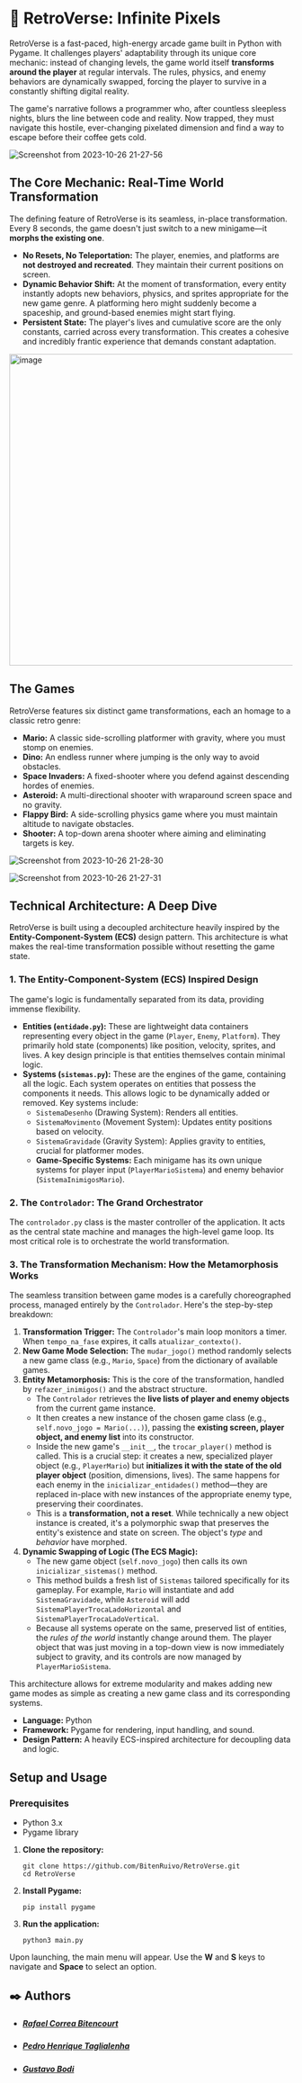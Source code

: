 # 👾 RetroVerse: Infinite Pixels
RetroVerse is a fast-paced, high-energy arcade game built in Python with Pygame. It challenges players' adaptability through its unique core mechanic: instead of changing levels, the game world itself **transforms around the player** at regular intervals. The rules, physics, and enemy behaviors are dynamically swapped, forcing the player to survive in a constantly shifting digital reality.

The game's narrative follows a programmer who, after countless sleepless nights, blurs the line between code and reality. Now trapped, they must navigate this hostile, ever-changing pixelated dimension and find a way to escape before their coffee gets cold.


![Screenshot from 2023-10-26 21-27-56](https://github.com/BitenRuivo/RetroVerse/assets/124313519/d5cd9a90-a6b9-405a-9324-d5c1b431fafb)


## The Core Mechanic: Real-Time World Transformation

The defining feature of RetroVerse is its seamless, in-place transformation. Every 8 seconds, the game doesn't just switch to a new minigame—it **morphs the existing one**.

*   **No Resets, No Teleportation:** The player, enemies, and platforms are **not destroyed and recreated**. They maintain their current positions on screen.
*   **Dynamic Behavior Shift:** At the moment of transformation, every entity instantly adopts new behaviors, physics, and sprites appropriate for the new game genre. A platforming hero might suddenly become a spaceship, and ground-based enemies might start flying.
*   **Persistent State:** The player's lives and cumulative score are the only constants, carried across every transformation. This creates a cohesive and incredibly frantic experience that demands constant adaptation.

<img width="960" height="554" alt="image" src="https://github.com/user-attachments/assets/fe10db64-71bd-40a0-b65d-6bb94ee70fa3" />

## The Games

RetroVerse features six distinct game transformations, each an homage to a classic retro genre:

*   **Mario:** A classic side-scrolling platformer with gravity, where you must stomp on enemies.
*   **Dino:** An endless runner where jumping is the only way to avoid obstacles.
*   **Space Invaders:** A fixed-shooter where you defend against descending hordes of enemies.
*   **Asteroid:** A multi-directional shooter with wraparound screen space and no gravity.
*   **Flappy Bird:** A side-scrolling physics game where you must maintain altitude to navigate obstacles.
*   **Shooter:** A top-down arena shooter where aiming and eliminating targets is key.

![Screenshot from 2023-10-26 21-28-30](https://github.com/BitenRuivo/RetroVerse/assets/124313519/f2286399-a6f1-4645-a975-12b0eb40a502)


![Screenshot from 2023-10-26 21-27-31](https://github.com/BitenRuivo/RetroVerse/assets/124313519/8570bc1b-a367-4f16-b971-0e7af78c8f92)

## Technical Architecture: A Deep Dive

RetroVerse is built using a decoupled architecture heavily inspired by the **Entity-Component-System (ECS)** design pattern. This architecture is what makes the real-time transformation possible without resetting the game state.

### 1. The Entity-Component-System (ECS) Inspired Design

The game's logic is fundamentally separated from its data, providing immense flexibility.

*   **Entities (`entidade.py`):** These are lightweight data containers representing every object in the game (`Player`, `Enemy`, `Platform`). They primarily hold state (components) like position, velocity, sprites, and lives. A key design principle is that entities themselves contain minimal logic.
*   **Systems (`sistemas.py`):** These are the engines of the game, containing all the logic. Each system operates on entities that possess the components it needs. This allows logic to be dynamically added or removed. Key systems include:
    *   `SistemaDesenho` (Drawing System): Renders all entities.
    *   `SistemaMovimento` (Movement System): Updates entity positions based on velocity.
    *   `SistemaGravidade` (Gravity System): Applies gravity to entities, crucial for platformer modes.
    *   **Game-Specific Systems:** Each minigame has its own unique systems for player input (`PlayerMarioSistema`) and enemy behavior (`SistemaInimigosMario`).

### 2. The `Controlador`: The Grand Orchestrator

The `controlador.py` class is the master controller of the application. It acts as the central state machine and manages the high-level game loop. Its most critical role is to orchestrate the world transformation.

### 3. The Transformation Mechanism: How the Metamorphosis Works

The seamless transition between game modes is a carefully choreographed process, managed entirely by the `Controlador`. Here's the step-by-step breakdown:

1.  **Transformation Trigger:** The `Controlador`'s main loop monitors a timer. When `tempo_na_fase` expires, it calls `atualizar_contexto()`.
2.  **New Game Mode Selection:** The `mudar_jogo()` method randomly selects a new game class (e.g., `Mario`, `Space`) from the dictionary of available games.
3.  **Entity Metamorphosis:** This is the core of the transformation, handled by `refazer_inimigos()` and the abstract structure.
    *   The `Controlador` retrieves the **live lists of player and enemy objects** from the current game instance.
    *   It then creates a new instance of the chosen game class (e.g., `self.novo_jogo = Mario(...)`), passing the **existing screen, player object, and enemy list** into its constructor.
    *   Inside the new game's `__init__`, the `trocar_player()` method is called. This is a crucial step: it creates a new, specialized player object (e.g., `PlayerMario`) but **initializes it with the state of the old player object** (position, dimensions, lives). The same happens for each enemy in the `inicializar_entidades()` method—they are replaced in-place with new instances of the appropriate enemy type, preserving their coordinates.
    *   This is a **transformation, not a reset**. While technically a new object instance is created, it's a polymorphic swap that preserves the entity's existence and state on screen. The object's *type* and *behavior* have morphed.
4.  **Dynamic Swapping of Logic (The ECS Magic):**
    *   The new game object (`self.novo_jogo`) then calls its own `inicializar_sistemas()` method.
    *   This method builds a fresh list of `Sistemas` tailored specifically for its gameplay. For example, `Mario` will instantiate and add `SistemaGravidade`, while `Asteroid` will add `SistemaPlayerTrocaLadoHorizontal` and `SistemaPlayerTrocaLadoVertical`.
    *   Because all systems operate on the same, preserved list of entities, the *rules of the world* instantly change around them. The player object that was just moving in a top-down view is now immediately subject to gravity, and its controls are now managed by `PlayerMarioSistema`.

This architecture allows for extreme modularity and makes adding new game modes as simple as creating a new game class and its corresponding systems.


*   **Language:** Python
*   **Framework:** Pygame for rendering, input handling, and sound.
*   **Design Pattern:** A heavily ECS-inspired architecture for decoupling data and logic.

## Setup and Usage

### Prerequisites

*   Python 3.x
*   Pygame library

1.  **Clone the repository:**
    ```
    git clone https://github.com/BitenRuivo/RetroVerse.git
    cd RetroVerse
    ```

2.  **Install Pygame:**
    ```
    pip install pygame
    ```

3.  **Run the application:**
    ```
    python3 main.py
    ```

Upon launching, the main menu will appear. Use the **W** and **S** keys to navigate and **Space** to select an option.

## ✒️ Authors
* ##### [Rafael Correa Bitencourt](https://github.com/rafael-bitencourt)
* ##### [Pedro Henrique Taglialenha](https://github.com/Soul-Legend)
* ##### [Gustavo Bodi](https://github.com/GustavoBodi)
